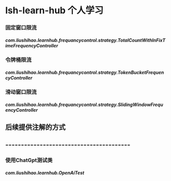 # lsh-learn-hub 个人学习

###  固定窗口限流
#####  com.liushihao.learnhub.frequancycontrol.strategy.TotalCountWithInFixTimeFrequencyController

###  令牌桶限流
#####  com.liushihao.learnhub.frequancycontrol.strategy.TokenBucketFrequencyController

###  滑动窗口限流
#####  com.liushihao.learnhub.frequancycontrol.strategy.SlidingWindowFrequencyController


## 后续提供注解的方式



## ----------------------------------------

### 使用ChatGpt测试类
##### com.liushihao.learnhub.OpenAiTest

